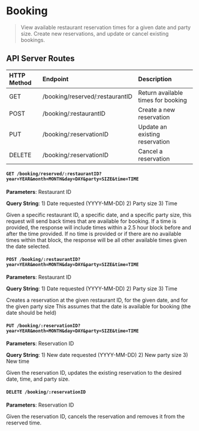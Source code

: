 # Booking
> View available restaurant reservation times for a given date and party size. Create new reservations, and update or cancel existing bookings. 

## API Server Routes

| HTTP Method   | Endpoint                           | Description                                       |
|:--------------|:-----------------------------------|:--------------------------------------------------|
| GET           | /booking/reserved/:restaurantID    | Return available times for booking                |
| POST          | /booking/:restaurantID             | Create a new reservation                          |
| PUT           | /booking/:reservationID            | Update an existing reservation                    |
| DELETE        | /booking/:reservationID            | Cancel a reservation                              |

#### `GET /booking/reserved/:restaurantID?year=YEAR&month=MONTH&day=DAY&party=SIZE&time=TIME`
**Parameters**: Restaurant ID

**Query String**:
    1) Date requested (YYYY-MM-DD)
    2) Party size
    3) Time


Given a specific restaurant ID, a specific date, and a specific party size, this request will send back times that are available for booking. If a time is provided, the response will include times within a 2.5 hour block before and after the time provided. If no time is provided or if there are no available times within that block, the response will be all other available times given the date selected.

#### `POST /booking/:restaurantID?year=YEAR&month=MONTH&day=DAY&party=SIZE&time=TIME`
**Parameters**: Restaurant ID

**Query String**:
    1) Date requested (YYYY-MM-DD)
    2) Party size
    3) Time

Creates a reservation at the given restaurant ID, for the given date, and for the given party size
This assumes that the date is available for booking (the date should be held)

#### `PUT /booking/:reservationID?year=YEAR&month=MONTH&day=DAY&party=SIZE&time=TIME`
**Parameters**: Reservation ID

**Query String**:
    1) New date requested (YYYY-MM-DD)
    2) New party size 
    3) New time

Given the reservation ID, updates the existing reservation to the desired date, time, and party size.


#### `DELETE /booking/:reservationID`
**Parameters**: Reservation ID

Given the reservation ID, cancels the reservation and removes it from the reserved time.
